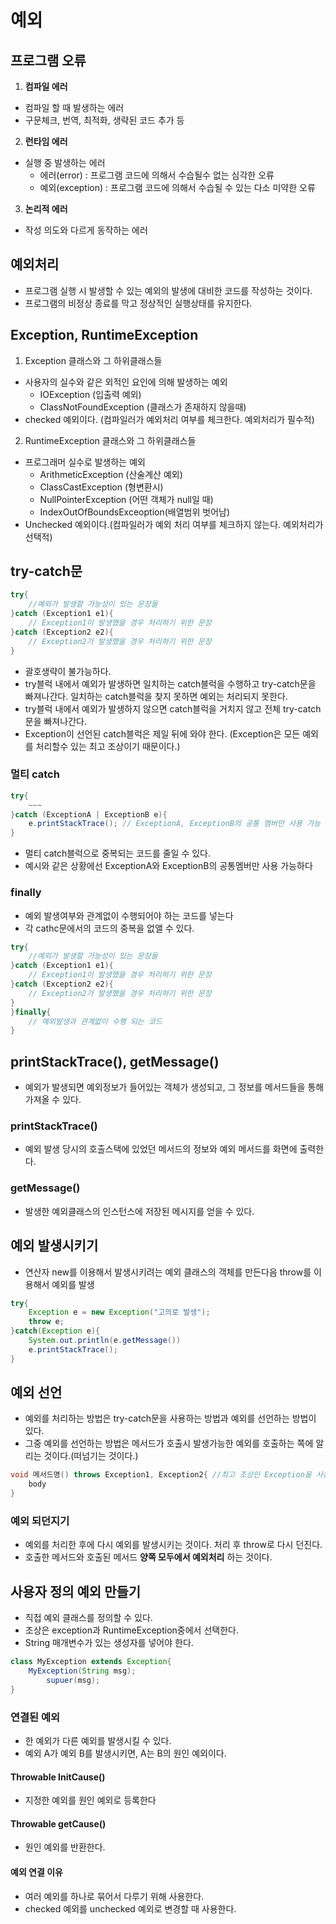 # 예외

## 프로그램 오류
1. **컴파일 에러**
* 컴파일 할 때 발생하는 에러
* 구문체크, 번역, 최적화, 생략된 코드 추가 등

2. **런타임 에러** 
* 실행 중 발생하는 에러
  * 에러(error) : 프로그램 코드에 의해서 수습될수 없는 심각한 오류
  * 예외(exception) : 프로그램 코드에 의해서 수습될 수 있는 다소 미약한 오류

3. **논리적 에러**
* 작성 의도와 다르게 동작하는 에러

## 예외처리
* 프로그램 실행 시 발생할 수 있는 예외의 발생에 대비한 코드를 작성하는 것이다.
* 프로그램의 비정상 종료를 막고 정상적인 실행상태를 유지한다.

## Exception, RuntimeException
1. Exception 클래스와 그 하위클래스들
* 사용자의 실수와 같은 외적인 요인에 의해 발생하는 예외
  * IOException (입출력 예외)
  * ClassNotFoundException (클래스가 존재하지 않을때)
* checked 예외이다. (컴파일러가 예외처리 여부를 체크한다. 예외처리가 필수적)
2. RuntimeException 클래스와 그 하위클래스들
* 프로그래머 실수로 발생하는 예외 
  * ArithmeticException (산술계산 예외)
  * ClassCastException (형변환시)
  * NullPointerException (어떤 객체가 null일 때)
  * IndexOutOfBoundsExceoption(배열범위 벗어남)
* Unchecked 예외이다.(컴파일러가 예외 처리 여부를 체크하지 않는다. 예외처리가 선택적)
## try-catch문
```java
try{
    //예외가 발생할 가능성이 있는 문장들
}catch (Exception1 e1){
    // Exception1이 발생했을 경우 처리하기 위한 문장
}catch (Exception2 e2){
    // Exception2가 발생했을 경우 처리하기 위한 문장
}
```
* 괄호생략이 불가능하다.
* try블럭 내에서 예외가 발생하면 일치하는 catch블럭을 수행하고 try-catch문을 빠져나간다. 일치하는 catch블럭을 찾지 못하면 예외는 처리되지 못한다.
* try블럭 내에서 예외가 발생하지 않으면 catch블럭을 거치지 않고 전체 try-catch문을 빠져나간다.
* Exception이 선언된 catch블럭은 제일 뒤에 와야 한다. (Exception은 모든 예외를 처리할수 있는 최고 조상이기 때문이다.)
### 멀티 catch
```java
try{
    ~~~
}catch (ExceptionA | ExceptionB e){
    e.printStackTrace(); // ExceptionA, ExceptionB의 공통 멤버만 사용 가능
}
```
* 멀티 catch블럭으로 중복되는 코드를 줄일 수 있다.
* 예시와 같은 상황에선 ExceptionA와 ExceptionB의 공통멤버만 사용 가능하다
### finally
* 예외 발생여부와 관계없이 수행되어야 하는 코드를 넣는다
* 각 cathc문에서의 코드의 중복을 없앨 수 있다.
```java
try{
    //예외가 발생할 가능성이 있는 문장들
}catch (Exception1 e1){
    // Exception1이 발생했을 경우 처리하기 위한 문장
}catch (Exception2 e2){
    // Exception2가 발생했을 경우 처리하기 위한 문장
}
}finally{
    // 예외발생과 관계없이 수행 되는 코드
}
```
## printStackTrace(), getMessage()
* 예외가 발생되면 예외정보가 들어있는 객체가 생성되고, 그 정보를 메서드들을 통해 가져올 수 있다.
### printStackTrace()
* 예외 발생 당시의 호출스택에 있었던 메서드의 정보와 예외 메서드를 화면에 출력한다.
### getMessage()
* 발생한 예외클래스의 인스턴스에 저장된 메시지를 얻을 수 있다.

## 예외 발생시키기
* 연산자 new를 이용해서 발생시키려는 예외 클래스의 객체를 만든다음 throw를 이용해서 예외를 발생
```java
try{
    Exception e = new Exception("고의로 발생");
    throw e;
}catch(Exception e){
    System.out.println(e.getMessage())
    e.printStackTrace();
}
```
## 예외 선언
* 예외를 처리하는 방법은 try-catch문을 사용하는 방법과 예외를 선언하는 방법이 있다.
* 그중 예외를 선언하는 방법은 메서드가 호출시 발생가능한 예외를 호출하는 쪽에 알리는 것이다.(떠넘기는 것이다.)
```java
void 메서드명() throws Exception1, Exception2{ //최고 조상인 Exception을 사용하면 모두처리
    body
} 
```
### 예외 되던지기
* 예외를 처리한 후에 다시 예외를 발생시키는 것이다. 처리 후 throw로 다시 던진다.
* 호출한 메서드와 호출된 메서드 **양쪽 모두에서 예외처리** 하는 것이다.

## 사용자 정의 예외 만들기
* 직접 예외 클래스를 정의할 수 있다.
* 조상은 exception과 RuntimeException중에서 선택한다.
* String 매개변수가 있는 생성자를 넣어야 한다.
```java
class MyException extends Exception{
    MyException(String msg);
        supuer(msg);
}
```

### 연결된 예외
* 한 예외가 다른 예외를 발생시킬 수 있다.
* 예외 A가 예외 B를 발생시키면, A는 B의 원인 예외이다.
#### Throwable InitCause()
* 지정한 예외를 원인 예외로 등록한다

#### Throwable getCause()
* 원인 예외를 반환한다.

#### 예외 연결 이유
* 여러 예외를 하나로 묶어서 다루기 위해 사용한다.
* checked 예외를 unchecked 예외로 변경할 때 사용한다.